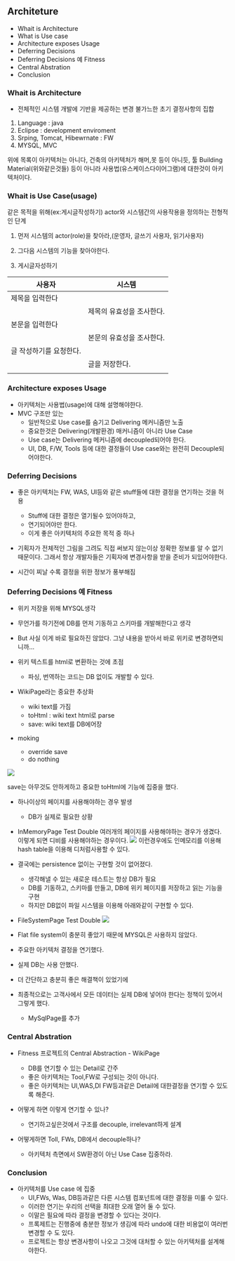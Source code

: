 ## Architeture

* Whait is Architecture
* What is Use case
* Architecture exposes Usage
* Deferring Decisions
* Deferring Decisions 예 Fitness
* Central Abstration
* Conclusion


### Whait is Architecture
* 전체적인 시스템 개발에 기반을 제공하는 변경 불가느한 초기 결정사항의 집합

1. Language : java
2. Eclipse : development enviroment
3. Srping, Tomcat,  Hibewrnate : FW
4. MYSQL, MVC

위에 목록이 아키텍처는 아니다, 건축의 아키텍처가 해머,못 등이 아니듯, 툴 Building Material(위와같은것들) 등이 아니라 사용법(유스케이스다이어그램)에 대한것이 아키텍처이다.


### Whait is Use Case(usage)
같은 목적을 위해(ex:게시글작성하기) actor와 시스템간의 사용작용을 정의하는 전형적인 단계

1. 먼저 시스템의 actor(role)을 찾아라,(운영자, 글쓰기 사용자, 읽기사용자)
2. 그다음 시스템의 기능을 찾아야한다.

3. 게시글자성하기

| 사용자                  | 시스템                    |
| ----------------------- | ------------------------- |
| 제목을 입력한다         |                           |
|                         | 제목의 유효성을 조사한다. |
| 본문을 입력한다         |                           |
|                         | 본문의 유효성을 조사한다. |
| 글 작성하기를 요청한다. |                           |
|                         | 글을 저장한다.            |
|                         |                           |

### Architecture exposes Usage
* 아키텍처는 사용법(usage)에 대해 설명해야한다.
* MVC 구조만 있는
  * 일반적으로 Use case를 숨기고 Delivering 메커니즘만 노출
  * 중요한것은 Delivering(개발환경) 매커니즘이 아니라 Use Case  
  * Use case는 Delivering 메커니즘에 decoupled되어야 한다.
  * UI, DB, F/W, Tools 등에 대한 결정들이 Use case와는 완전히 Decouple되어야한다.

### Deferring Decisions
* 좋은 아키텍처는 FW, WAS, UI등와 같은 stuff들에 대한 결정을 연기하는 것을 허용
  * Stuff에 대한 결정은 열기될수 있어야하고,
  * 연기되어야만 한다.
  * 이게 좋은 아키텍처의 주요한 목적 중 하나

* 기획자가 전체적인 그림을 그려도 직접 써보지 않는이상 정확한 정보를 알 수 없기때문이다. 그래서 항상 개발자들은 기획자에 변경사항을 받을 준비가 되있어야한다.
* 시간이 찌날 수록 결정을 위한 정보가 풍부해짐  


### Deferring Decisions 예 Fitness
* 위키 저장을 위해 MYSQL생각
* 무언가를 하기전에 DB를 먼저 기동하고 스키마를 개발해한다고 생각
* But 사실 이게 바로 필요하진 않았다. 그냥 내용을 받아서 바로 위키로 변경하면되니까...
* 위키 텍스트를 html로 변환하는 것에 초점
  * 파싱, 번역하는 코드는 DB 없이도 개발할 수 있다.

* WikiPage라는 중요한 추상화
  * wiki text를 가짐
  * toHtml : wiki text html로 parse
  * save: wiki text를 DB에어장

* moking
  * override save
  * do nothing

![](https://i.imgur.com/LxjH7eo.png)

save는 아무것도 안하게하고 중요한 toHtml에 기능에 집중을 했다.
* 하나이상의 페이지를 사용해야하는 경우 발생
  * DB가 실제로 필요한 상황

* InMemoryPage Test Double
여러개의 페이지를 사용해야하는 경우가 생겼다. 이렇게 되면 디비를 사용해야하는 경우이다.
![](https://i.imgur.com/xbM8DWN.png)
이런경우에도 인메모리를 이용해 hash table을 이용해 디처럼사용할 수 있다.

* 결국에는 persistence 없이는 구현할 것이 없어졌다.
  * 생각해낼 수 있는 새로운 테스트는 항상 DB가 필요
  * DB를 기동하고, 스키마를 만들고, DB에 위키 페이지를 저장하고 읽는 기능을 구현
  * 하지만 DB없이 파일 시스템을 이용해 아래와같이 구현할 수 있다.

* FileSystemPage Test Double
![](https://i.imgur.com/9Whc19l.png)

* Flat file system이 충분히 좋았기 때문에 MYSQL은 사용하지 않았다.
* 주요한 아키텍처 결정을 연기했다.
 * 실제 DB는 사용 안했다.
 * 더 간단하고 충분히 좋은 해결책이 있었기에
* 최종적으로는 고객사에서 모든 데이터는 실제 DB에 넣어야 한다는 정책이 있어서 그렇게 했다.
  * MySqlPage를 추가


### Central Abstration
* Fitness 프로젝트의 Central Abstraction - WikiPage
  * DB를 연기할 수 있는 Detail로 간주
  * 좋은 아키텍처는 Tool,FW로 구성되는 것이 아니다.
  * 좋은 아키텍처는 UI,WAS,DI FW등과같은 Detail에 대한결정을 연기할 수 있도록 해준다.

* 어떻게 하면 이렇게 연기할 수 있나?
  * 연기하고싶은것에서 구조를 decouple, irrelevant하게 설계

* 어떻게하면 Toll, FWs, DB에서 decouple하나?
  * 아키텍처 측면에서 SW환경이 아닌 Use Case 집중하라.


### Conclusion
* 아키텍처를 Use case 에 집중
  * UI,FWs, Was, DB등과같은 다른 시스템 컴포넌트에 대한 결정을 미룰 수 있다.
  * 이러한 연기는 우리의 선택을 최대한 오래 열어 둘 수 있다.
  * 이말은 필요에 따라 결정을 변경할 수 있다는 것이다.
  * 프록제트는 진행중에 충분한 정보가 생김에 따라 undo에 대한 비용없이 여러번 변경할 수 도 있다.
  * 프로젝트는 항상 변경사항이 나오고 그것에 대처할 수 있는 아키텍처를 설계해야한다.
